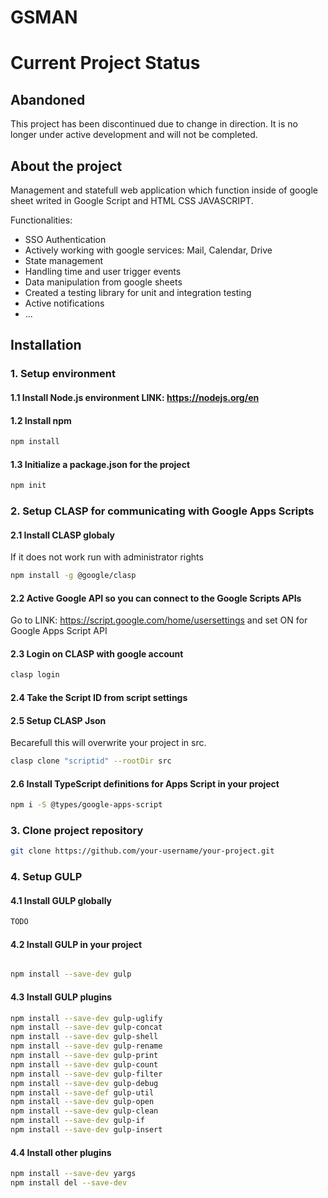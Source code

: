 # GSMAN

# Current Project Status
## Abandoned

This project has been discontinued due to change in direction. It is no longer under active development and will not be completed.

## About the project

Management and statefull web application which function inside of google sheet writed in Google Script and HTML CSS JAVASCRIPT.

Functionalities:

* SSO Authentication
* Actively working with google services: Mail, Calendar, Drive
* State management
* Handling time and user trigger events
* Data manipulation from google sheets
* Created a testing library for unit and integration testing
* Active notifications
* ... 

## Installation

### 1. Setup environment

#### 1.1 Install **Node.js** environment **LINK**: <https://nodejs.org/en>

#### 1.2 Install **npm**

```bash
npm install
```

#### 1.3 Initialize a **package.json** for the project

```bash
npm init
```

### 2. Setup **CLASP** for communicating with Google Apps Scripts

#### 2.1 Install CLASP globaly

If it does not work run with administrator rights

```bash
npm install -g @google/clasp
```

#### 2.2 Active Google API so you can connect to the Google Scripts APIs

Go to LINK: <https://script.google.com/home/usersettings> and set ON for Google Apps Script API

#### 2.3 Login on CLASP with google account

```bash
clasp login
```

#### 2.4 Take the Script ID from script settings

#### 2.5 Setup CLASP Json

Becarefull this will overwrite your project in src.

```bash
clasp clone "scriptid" --rootDir src
```

#### 2.6 Install TypeScript definitions for Apps Script in your project

```bash
npm i -S @types/google-apps-script
```

### 3. Clone project repository

```bash
git clone https://github.com/your-username/your-project.git
```

### 4. Setup GULP

#### 4.1 Install GULP globally

```bash
TODO
```

#### 4.2 Install GULP in your project

```bash

npm install --save-dev gulp

```

#### 4.3 Install GULP plugins

```bash
npm install --save-dev gulp-uglify
npm install --save-dev gulp-concat
npm install --save-dev gulp-shell
npm install --save-dev gulp-rename
npm install --save-dev gulp-print
npm install --save-dev gulp-count
npm install --save-dev gulp-filter
npm install --save-dev gulp-debug
npm install --save-def gulp-util
npm install --save-dev gulp-open
npm install --save-dev gulp-clean
npm install --save-dev gulp-if
npm install --save-dev gulp-insert

```

#### 4.4 Install other plugins

```bash
npm install --save-dev yargs
npm install del --save-dev
```

